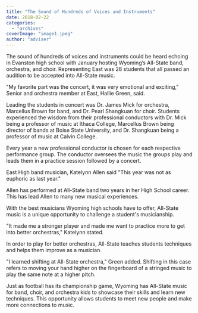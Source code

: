```yaml
---
title: "The Sound of Hundreds of Voices and Instruments"
date: 2018-02-22
categories: 
  - "archives"
coverImage: "image1.jpeg"
author: "adviser"
---
```


The sound of hundreds of voices and instruments could be heard echoing in Evanston high school with January hosting Wyoming’s All-State band, orchestra, and choir. Representing East was 28 students that all passed an audition to be accepted into All-State music.

"My favorite part was the concert, it was very emotional and exciting," Senior and orchestra member at East, Hallie Green, said.

Leading the students in concert was Dr. James Mick for orchestra, Marcellus Brown for band, and Dr. Pearl Shangkuan for choir. Students experienced the wisdom from their professional conductors with Dr. Mick being a professor of music at Ithaca College, Marcellus Brown being director of bands at Boise State University, and Dr. Shangkuan being a professor of music at Calvin College.

Every year a new professional conductor is chosen for each respective performance group. The conductor oversees the music the groups play and leads them in a practice session followed by a concert.

East High band musician, Katelynn Allen said "This year was not as euphoric as last year."

Allen has performed at All-State band two years in her High School career. This has lead Allen to many new musical experiences.

With the best musicians Wyoming high schools have to offer, All-State music is a unique opportunity to challenge a student's musicianship.

"It made me a stronger player and made me want to practice more to get into better orchestras," Katelynn stated.

In order to play for better orchestras, All-State teaches students techniques and helps them improve as a musician.

"I learned shifting at All-State orchestra," Green added. Shifting in this case refers to moving your hand higher on the fingerboard of a stringed music to play the same note at a higher pitch.

Just as football has its championship game, Wyoming has All-State music for band, choir, and orchestra kids to showcase their skills and learn new techniques. This opportunity allows students to meet new people and make more connections to music.
